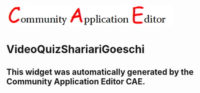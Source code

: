 ![CAE](https://github.com/CAE-Mario/frontendComponent-VideoQuizShariariGoeschi/blob/gh-pages/img/logo.png)  

VideoQuizShariariGoeschi
===================


This widget was automatically generated by the Community Application Editor CAE.  
---------------
